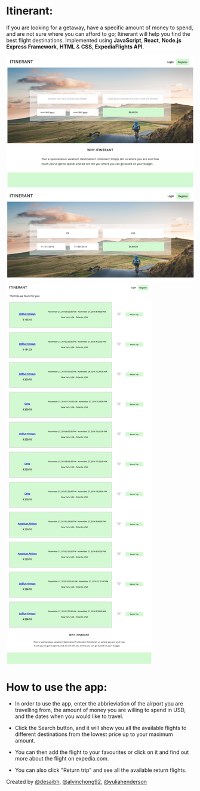 # Itinerant:

If you are looking for a getaway, have a specific amount of money to spend, and are not sure where you can afford to go; Itinerant will help you find the best flight destinations. Implemented using **JavaScript**, **React**, **Node.js Express Framework**, **HTML** & **CSS**, **ExpediaFlights API**.

![alt text](homepage.png "homepage screen-shot")
![alt text](flights_search.png "flights search input fields")
![alt text](flights_results.png "available flights results")

# How to use the app:

- In order to use the app, enter the abbrieviation of the airport you are travelling from, the amount of money you are willing
to spend in USD, and the dates when you would like to travel.

- Click the Search button, and it will show you all the available flights to different destinations from the lowest price up 
to your maximum amount.

- You can then add the flight to your favourites or click on it and find out more about the flight on expedia.com.

- You can also click "Return trip" and see all the available return flights.

Created by <a href="https://github.com/desaibh">@desaibh</a>, <a href="https://github.com/alvinchong92">@alvinchong92</a>,
<a href="https://github.com/yuliahenderson">@yuliahenderson</a>

